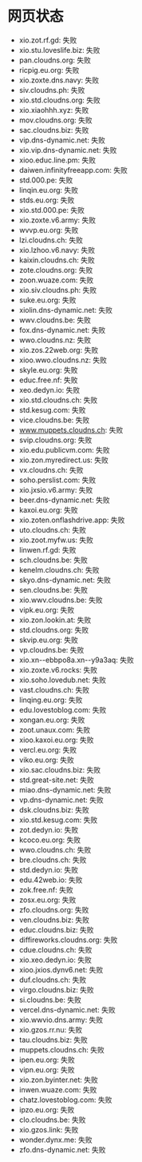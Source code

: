 # 网页状态
- xio.zot.rf.gd: 失败
- xio.stu.loveslife.biz: 失败
- pan.cloudns.org: 失败
- ricpig.eu.org: 失败
- xio.zoxte.dns.navy: 失败
- siv.cloudns.ph: 失败
- xio.std.cloudns.org: 失败
- xio.xiaohhh.xyz: 失败
- mov.cloudns.org: 失败
- sac.cloudns.biz: 失败
- vip.dns-dynamic.net: 失败
- xio.vip.dns-dynamic.net: 失败
- xioo.educ.line.pm: 失败
- daiwen.infinityfreeapp.com: 失败
- std.000.pe: 失败
- linqin.eu.org: 失败
- stds.eu.org: 失败
- xio.std.000.pe: 失败
- xio.zoxte.v6.army: 失败
- wvvp.eu.org: 失败
- lzi.cloudns.ch: 失败
- xio.lzhoo.v6.navy: 失败
- kaixin.cloudns.ch: 失败
- zote.cloudns.org: 失败
- zoon.wuaze.com: 失败
- xio.siv.cloudns.ph: 失败
- suke.eu.org: 失败
- xiolin.dns-dynamic.net: 失败
- wwv.cloudns.be: 失败
- fox.dns-dynamic.net: 失败
- wwo.cloudns.nz: 失败
- xio.zos.22web.org: 失败
- xioo.wwo.cloudns.nz: 失败
- skyle.eu.org: 失败
- educ.free.nf: 失败
- xeo.dedyn.io: 失败
- xio.std.cloudns.ch: 失败
- std.kesug.com: 失败
- vice.cloudns.be: 失败
- www.muppets.cloudns.ch: 失败
- svip.cloudns.org: 失败
- xio.edu.publicvm.com: 失败
- xio.zon.myredirect.us: 失败
- vx.cloudns.ch: 失败
- soho.perslist.com: 失败
- xio.jxsio.v6.army: 失败
- beer.dns-dynamic.net: 失败
- kaxoi.eu.org: 失败
- xio.zoten.onflashdrive.app: 失败
- uto.cloudns.ch: 失败
- xio.zoot.myfw.us: 失败
- linwen.rf.gd: 失败
- sch.cloudns.be: 失败
- kenelm.cloudns.ch: 失败
- skyo.dns-dynamic.net: 失败
- sen.cloudns.be: 失败
- xio.wwv.cloudns.be: 失败
- vipk.eu.org: 失败
- xio.zon.lookin.at: 失败
- std.cloudns.org: 失败
- skvip.eu.org: 失败
- vp.cloudns.be: 失败
- xio.xn--ebbpo8a.xn--y9a3aq: 失败
- xio.zoxte.v6.rocks: 失败
- xio.soho.lovedub.net: 失败
- vast.cloudns.ch: 失败
- linqing.eu.org: 失败
- edu.lovestoblog.com: 失败
- xongan.eu.org: 失败
- zoot.unaux.com: 失败
- xioo.kaxoi.eu.org: 失败
- vercl.eu.org: 失败
- viko.eu.org: 失败
- xio.sac.cloudns.biz: 失败
- std.great-site.net: 失败
- miao.dns-dynamic.net: 失败
- vp.dns-dynamic.net: 失败
- dsk.cloudns.biz: 失败
- xio.std.kesug.com: 失败
- zot.dedyn.io: 失败
- kcoco.eu.org: 失败
- wwo.cloudns.ch: 失败
- bre.cloudns.ch: 失败
- std.dedyn.io: 失败
- edu.42web.io: 失败
- zok.free.nf: 失败
- zosx.eu.org: 失败
- zfo.cloudns.org: 失败
- ven.cloudns.biz: 失败
- educ.cloudns.biz: 失败
- diffireworks.cloudns.org: 失败
- cdue.cloudns.ch: 失败
- xio.xeo.dedyn.io: 失败
- xioo.jxios.dynv6.net: 失败
- duf.cloudns.ch: 失败
- virgo.cloudns.biz: 失败
- si.cloudns.be: 失败
- vercel.dns-dynamic.net: 失败
- xio.wwvio.dns.army: 失败
- xio.gzos.rr.nu: 失败
- tau.cloudns.biz: 失败
- muppets.cloudns.ch: 失败
- ipen.eu.org: 失败
- vipn.eu.org: 失败
- xio.zon.byinter.net: 失败
- inwen.wuaze.com: 失败
- chatz.lovestoblog.com: 失败
- ipzo.eu.org: 失败
- clo.cloudns.be: 失败
- xio.gzos.link: 失败
- wonder.dynx.me: 失败
- zfo.dns-dynamic.net: 失败
